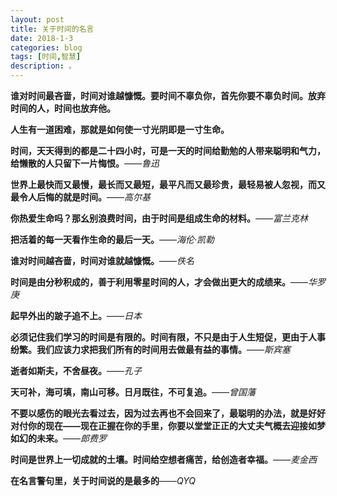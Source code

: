 ```yaml
---
layout: post
title: 关于时间的名言  
date: 2018-1-3
categories: blog
tags: [时间,智慧]
description: 。
---
```


**谁对时间最吝啬，时间对谁越慷慨。要时间不辜负你，首先你要不辜负时间。放弃时间的人，时间也放弃他。**

**人生有一道困难，那就是如何使一寸光阴即是一寸生命。**

**时间，天天得到的都是二十四小时，可是一天的时间给勤勉的人带来聪明和气力，给懒散的人只留下一片悔恨。**——*鲁迅*
  
**世界上最快而又最慢，最长而又最短，最平凡而又最珍贵，最轻易被人忽视，而又最令人后悔的就是时间。**——*高尔基*
 
**你热爱生命吗？那幺别浪费时间，由于时间是组成生命的材料。**——*富兰克林*

**把活着的每一天看作生命的最后一天。**——*海伦·凯勒*

**谁对时间越吝啬，时间对谁就越慷慨。**——*佚名*

**时间是由分秒积成的，善于利用零星时间的人，才会做出更大的成绩来。**——*华罗庚*

**起早外出的跛子追不上。**——*日本*

**必须记住我们学习的时间是有限的。时间有限，不只是由于人生短促，更由于人事纷繁。我们应该力求把我们所有的时间用去做最有益的事情。**——*斯宾塞*

**逝者如斯夫，不舍昼夜。**——*孔子*
  
**天可补，海可填，南山可移。日月既往，不可复追。**——*曾国藩*

   
**不要以感伤的眼光去看过去，因为过去再也不会回来了，最聪明的办法，就是好好对付你的现在——现在正握在你的手里，你要以堂堂正正的大丈夫气概去迎接如梦如幻的未来。**——*郎费罗*

**时间是世界上一切成就的土壤。时间给空想者痛苦，给创造者幸福。**——*麦金西*
   
**在名言警句里，关于时间说的是最多的**——*QYQ*
